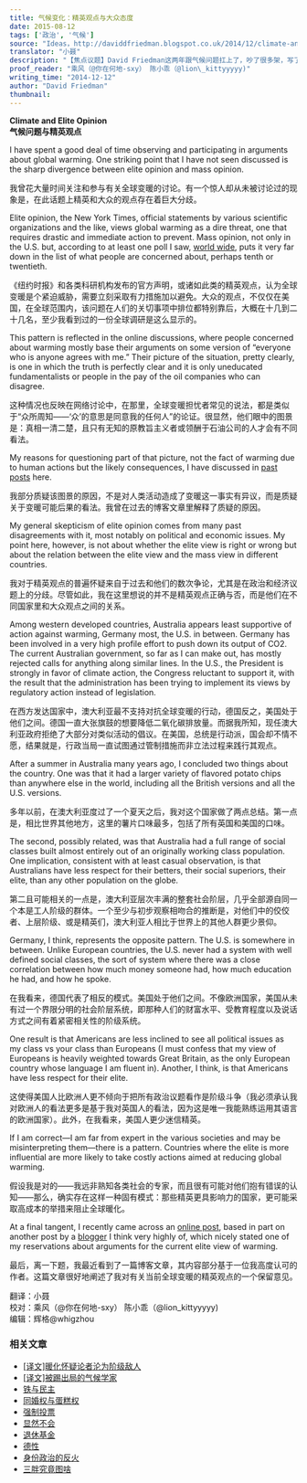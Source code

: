 ```yaml
---
title: 气候变化：精英观点与大众态度
date: 2015-08-12
tags: ['政治', '气候']
source: "Ideas，http://daviddfriedman.blogspot.co.uk/2014/12/climate-and-elite-opinion.html"
translator: "小聂"
description: "【焦点议题】David Friedman这两年跟气候问题扛上了，吵了很多架，写了很多帖子，这里是他的一个有趣发现。"
proof_reader: "乘风（@你在何地-sxy） 陈小乖（@lion\_kittyyyyy)"
writing_time: "2014-12-12"
author: "David Friedman"
thumbnail:
---
```


**Climate and Elite Opinion**  
**气候问题与精英观点**

I have spent a good deal of time observing and participating in arguments about global warming. One striking point that I have not seen discussed is the sharp divergence between elite opinion and mass opinion.

我曾花大量时间关注和参与有关全球变暖的讨论。有一个惊人却从未被讨论过的现象是，在此话题上精英和大众的观点存在着巨大分歧。

Elite opinion, the New York Times, official statements by various scientific organizations and the like, views global warming as a dire threat, one that requires drastic and immediate action to prevent. Mass opinion, not only in the U.S. but, according to at least one poll I saw, [world wide](https://hro001.files.wordpress.com/2014/12/global-priorities-2014-12-03.jpg), puts it very far down in the list of what people are concerned about, perhaps tenth or twentieth.

《纽约时报》和各类科研机构发布的官方声明，或诸如此类的精英观点，认为全球变暖是个紧迫威胁，需要立刻采取有力措施加以避免。大众的观点，不仅仅在美国，在全球范围内，该问题在人们的关切事项中排位都特别靠后，大概在十几到二十几名，至少我看到过的一份全球调研是这么显示的。

This pattern is reflected in the online discussions, where people concerned about warming mostly base their arguments on some version of “everyone who is anyone agrees with me.” Their picture of the situation, pretty clearly, is one in which the truth is perfectly clear and it is only uneducated fundamentalists or people in the pay of the oil companies who can disagree.

这种情况也反映在网络讨论中，在那里，全球变暖担忧者常见的说法，都是类似于“众所周知——‘众’的意思是同意我的任何人”的论证。很显然，他们眼中的图景是：真相一清二楚，且只有无知的原教旨主义者或领酬于石油公司的人才会有不同看法。

My reasons for questioning part of that picture, not the fact of warming due to human actions but the likely consequences, I have discussed in [past posts](http://daviddfriedman.blogspot.co.uk/search?q=warming) here.

我部分质疑该图景的原因，不是对人类活动造成了变暖这一事实有异议，而是质疑关于变暖可能后果的看法。我曾在过去的博客文章里解释了质疑的原因。

My general skepticism of elite opinion comes from many past disagreements with it, most notably on political and economic issues. My point here, however, is not about whether the elite view is right or wrong but about the relation between the elite view and the mass view in different countries.

我对于精英观点的普遍怀疑来自于过去和他们的数次争论，尤其是在政治和经济议题上的分歧。尽管如此，我在这里想说的并不是精英观点正确与否，而是他们在不同国家里和大众观点之间的关系。

Among western developed countries, Australia appears least supportive of action against warming, Germany most, the U.S. in between. Germany has been involved in a very high profile effort to push down its output of CO2. The current Australian government, so far as I can make out, has mostly rejected calls for anything along similar lines. In the U.S., the President is strongly in favor of climate action, the Congress reluctant to support it, with the result that the administration has been trying to implement its views by regulatory action instead of legislation.

在西方发达国家中，澳大利亚最不支持对抗全球变暖的行动，德国反之，美国处于他们之间。德国一直大张旗鼓的想要降低二氧化碳排放量。而据我所知，现任澳大利亚政府拒绝了大部分对类似活动的倡议。在美国，总统是行动派，国会却不情不愿，结果就是，行政当局一直试图通过管制措施而非立法过程来践行其观点。

After a summer in Australia many years ago, I concluded two things about the country. One was that it had a larger variety of flavored potato chips than anywhere else in the world, including all the British versions and all the U.S. versions.

多年以前，在澳大利亚度过了一个夏天之后，我对这个国家做了两点总结。第一点是，相比世界其他地方，这里的薯片口味最多，包括了所有英国和美国的口味。

The second, possibly related, was that Australia had a full range of social classes built almost entirely out of an originally working class population. One implication, consistent with at least casual observation, is that Australians have less respect for their betters, their social superiors, their elite, than any other population on the globe.

第二且可能相关的一点是，澳大利亚层次丰满的整套社会阶层，几乎全部源自同一个本是工人阶级的群体。一个至少与初步观察相吻合的推断是，对他们中的佼佼者、上层阶级、或是精英们，澳大利亚人相比于世界上的其他人群更少景仰。

Germany, I think, represents the opposite pattern. The U.S. is somewhere in between. Unlike European countries, the U.S. never had a system with well defined social classes, the sort of system where there was a close correlation between how much money someone had, how much education he had, and how he spoke.

在我看来，德国代表了相反的模式。美国处于他们之间。不像欧洲国家，美国从未有过一个界限分明的社会阶层系统，即那种人们的财富水平、受教育程度以及说话方式之间有着紧密相关性的阶级系统。

One result is that Americans are less inclined to see all political issues as my class vs your class than Europeans (I must confess that my view of Europeans is heavily weighted towards Great Britain, as the only European country whose language I am fluent in). Another, I think, is that Americans have less respect for their elite.

这使得美国人比欧洲人更不倾向于把所有政治议题看作是阶级斗争（我必须承认我对欧洲人的看法更多是基于我对英国人的看法，因为这是唯一我能熟练运用其语言的欧洲国家）。此外，在我看来，美国人更少迷信精英。

If I am correct—I am far from expert in the various societies and may be misinterpreting them—there is a pattern. Countries where the elite is more influential are more likely to take costly actions aimed at reducing global warming.

假设我是对的——我远非熟知各类社会的专家，而且很有可能对他们抱有错误的认知——那么，确实存在这样一种固有模式：那些精英更具影响力的国家，更可能采取高成本的举措来阻止全球暖化。

At a final tangent, I recently came across an [online post](http://ordinary-gentlemen.com/blog/2014/11/12/an-example-of-the-motte-and-bailey-doctrine/), based in part on another post by a [blogger](http://slatestarcodex.com/) I think very highly of, which nicely stated one of my reservations about arguments for the current elite view of warming.

最后，离一下题，我最近看到了一篇博客文章，其内容部分基于一位我高度认可的作者。这篇文章很好地阐述了我对有关当前全球变暖的精英观点的一个保留意见。


翻译：小聂  
校对：乘风（@你在何地-sxy） 陈小乖（@lion\_kittyyyyy)  
编辑：辉格@whigzhou


### 相关文章

* [[译文]暖化怀疑论者沦为阶级敌人](https://headsalon.org/archives/6849.html "[译文]暖化怀疑论者沦为阶级敌人")
* [[译文]被踢出局的气候学家](https://headsalon.org/archives/6724.html "[译文]被踢出局的气候学家")
* [铁与民主](https://headsalon.org/archives/7815.html "铁与民主")
* [同婚权与蛋糕权](https://headsalon.org/archives/7813.html "同婚权与蛋糕权")
* [强制投票](https://headsalon.org/archives/7799.html "强制投票")
* [显然不会](https://headsalon.org/archives/7797.html "显然不会")
* [退休基金](https://headsalon.org/archives/7795.html "退休基金")
* [德性](https://headsalon.org/archives/7777.html "德性")
* [身份政治的反火](https://headsalon.org/archives/7643.html "身份政治的反火")
* [三胖究竟图啥](https://headsalon.org/archives/7639.html "三胖究竟图啥")
